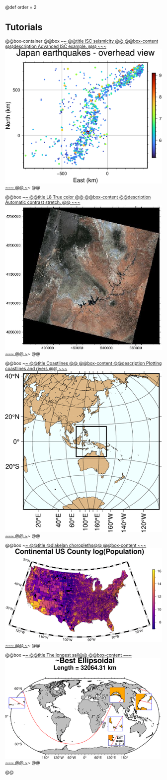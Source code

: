 @def order = 2

# Tutorials

@@box-container
  @@box
    ~~~<a class="boxlink" href="ISC/isc.jl">~~~
    @@title ISC seismicity @@
    @@box-content
      @@description
      Advanced ISC example.
      @@
      ~~~
      <img src="/tutorials/ISC/japan_quakes.png">
      ~~~
    @@
    ~~~</a>~~~
  @@

  @@box
    ~~~<a class="boxlink" href="Landsat8/histogram_stretch/">~~~
    @@title L8 True color @@
    @@box-content
      @@description
      Automatic contrast stretch.
      @@
      ~~~
      <img src="/tutorials/Landsat8/tille.jpg">
      ~~~
    @@
    ~~~</a>~~~
  @@

  @@box
    ~~~<a class="boxlink" href="coast/">~~~
    @@title Coastlines @@
    @@box-content
      @@description
      Plotting coastlines and rivers
      @@
      ~~~
      <img src="/tutorials/coast/tilelogo.png">
      ~~~
    @@
    ~~~</a>~~~
  @@

  @@box
    ~~~<a class="boxlink" href="dlakelan/GMTMaps/">~~~
    @@title @dlakelan choropleths@@
    @@box-content
      ~~~
      <img src="/tutorials/dlakelan/tilelogo.png">
      ~~~
    @@
    ~~~</a>~~~
  @@

  @@box
    ~~~<a class="boxlink" href="longest_sail/longestsail/">~~~
    @@title The longest sail@@
    @@box-content
      ~~~
      <img src="/tutorials/longest_sail/tilelogo.png">
      ~~~
    @@
    ~~~</a>~~~
  @@

@@